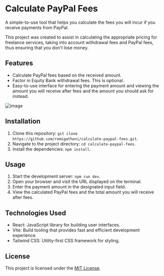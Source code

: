 # Calculate PayPal Fees

A simple-to-use tool that helps you calculate the fees you will incur if you receive payments from PayPal. 

This project was created to assist in calculating the appropriate pricing for freelance services, taking into account withdrawal fees and PayPal fees, thus ensuring that you don't lose money.

## Features

- Calculate PayPal fees based on the received amount.
- Factor in Equity Bank withdrawal fees. This is optional.
- Easy-to-use interface for entering the payment amount and viewing the amount you will receive after fees and the amount you should ask for instead.


![image](https://github.com/remigathoni/calculate-paypal-fees/assets/51911758/f8352906-2038-45f7-9996-48bbebc50409)


## Installation

1. Clone this repository: `git clone https://github.com/remigathoni/calculate-paypal-fees.git`.
2. Navigate to the project directory: `cd calculate-paypal-fees`.
3. Install the dependencies: `npm install`.

## Usage

1. Start the development server: `npm run dev`.
2. Open your browser and visit the URL displayed on the terminal.
3. Enter the payment amount in the designated input field.
4. View the calculated PayPal fees and the total amount you will receive after fees.

## Technologies Used

- React: JavaScript library for building user interfaces.
- Vite: Build tooling that provides fast and efficient development experience.
- Tailwind CSS: Utility-first CSS framework for styling.

## License

This project is licensed under the [MIT License](LICENSE).

